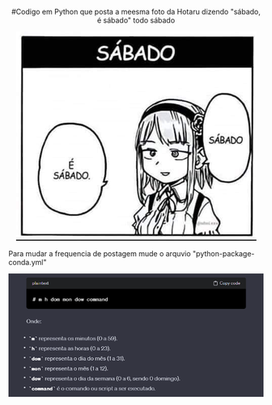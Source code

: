 <p align="center">
#Codigo em Python que posta a meesma foto da Hotaru dizendo "sábado, é sábado" todo sábado
</p>


<p align="center">
  <img src="./image/sabado.jpg" alt="Descrição da Imagem">
</p>



Para mudar a frequencia de postagem mude o arquvio "python-package-conda.yml" 

![](./image/cron.png)
